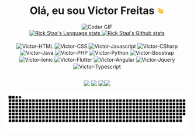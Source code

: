 <h1 align="center"> Olá, eu sou Victor Freitas <img src="https://github.com/milena-ramiro/milena-ramiro/blob/main/gifs/wave.gif" width="20px"> </h1>

<div align="center">
<img src="https://media.giphy.com/media/SWoSkN6DxTszqIKEqv/giphy.gif" alt="Coder GIF" width="500"> 
</div>

<div align="center">
	<a href="https://github.com/anuraghazra/github-readme-stats#gh-light-mode-only">
<img height=200 src="https://github-readme-stats-git-masterrstaa-rickstaa.vercel.app/api/top-langs/?username=victorfreitass1&layout=compact&langs_count=10&hide_border=true&role=owner,collaborator&theme=default#gh-light-mode-only" alt="Rick Staa's Language stats" />
</a>
	<a href="https://github.com/anuraghazra/github-readme-stats#gh-light-mode-only">
<img height=200 src="https://github-readme-stats-git-masterrstaa-rickstaa.vercel.app/api?username=victorfreitass1&show_icons=true&count_private=true&line_height=28&hide_border=true&card_width=347&include_all_commits=true&role=owner,collaborator&exclude_repo=github-readme-stats&theme=default&hide_rank=true#gh-light-mode-only" alt="Rick Staa's Github stats" />		
</a>
</div>
	
<div align="center" style="display: inline_block"><br>
  <img align="center" alt="Victor-HTML" height="30" width="40" src="https://cdn.jsdelivr.net/gh/devicons/devicon/icons/html5/html5-original.svg">
  <img align="center" alt="Victor-CSS" height="30" width="40" src="https://cdn.jsdelivr.net/gh/devicons/devicon/icons/css3/css3-original.svg">
  <img align="center" alt="Victor-Javascript" height="30" width="40" src="https://cdn.jsdelivr.net/gh/devicons/devicon/icons/javascript/javascript-plain.svg">
  <img align="center" alt="Victor-CSharp" height="30" width="40" src="https://cdn.jsdelivr.net/gh/devicons/devicon/icons/csharp/csharp-original.svg">
  <img align="center" alt="Victor-Java" height="30" width="40" src="https://cdn.jsdelivr.net/gh/devicons/devicon/icons/java/java-original.svg">
  <img align="center" alt="Victor-PHP" height="30" width="40" src="https://cdn.jsdelivr.net/gh/devicons/devicon/icons/php/php-original.svg">
  <img align="center" alt="Victor-Python" height="30" width="40" src="https://cdn.jsdelivr.net/gh/devicons/devicon/icons/python/python-original.svg">
  <img align="center" alt="Victor-Boostrap" height="30" width="40" src="https://cdn.jsdelivr.net/gh/devicons/devicon/icons/bootstrap/bootstrap-original.svg">
  <img align="center" alt="Victor-Ionic" height="30" width="40" src="https://cdn.jsdelivr.net/gh/devicons/devicon/icons/ionic/ionic-original.svg">
  <img align="center" alt="Victor-Flutter" height="30" width="40" src="https://cdn.jsdelivr.net/gh/devicons/devicon/icons/flutter/flutter-original.svg">
  <img align="center" alt="Victor-Angular" height="30" width="40" src="https://cdn.jsdelivr.net/gh/devicons/devicon/icons/angularjs/angularjs-original.svg">
  <img align="center" alt="Victor-Jquery" height="30" width="40" src="https://cdn.jsdelivr.net/gh/devicons/devicon/icons/jquery/jquery-original.svg">
  <img align="center" alt="Victor-Typescript" height="30" width="40" src="https://cdn.jsdelivr.net/gh/devicons/devicon/icons/typescript/typescript-original.svg">
  
</div>
   
  ##
 
<div align="center" valign="top"> 
    <a href="https://www.linkedin.com/in/victorfreitass1/" target="_blank"><img src="https://img.shields.io/badge/-LinkedIn-%230077B5?style=for-the-badge&logo=linkedin&logoColor=white" target="_blank"></a>
    <a href="https://www.instagram.com/vitinho.f_/" target="_blank"><img src="https://img.shields.io/badge/-Instagram-%23E4405F?style=for-the-badge&logo=instagram&logoColor=white" target="_blank"></a>
    <a href = "mailto:victor.fsilva45@gmail.com"><img src="https://img.shields.io/badge/-Gmail-%23333?style=for-the-badge&logo=gmail&logoColor=white" target="_blank></a>
    <a href="https://t.me/Victor%20Freitas" target="_blank"><img src="https://img.shields.io/badge/Telegram-2CA5E0?style=for-the-badge&logo=telegram&logoColor=white" target="_blank"></a>
</div>      

<div align="center">
	
![Snake animation](https://github.com/VictorFreitass1/VictorFreitass1/blob/output/github-contribution-grid-snake.svg)

</div>   
